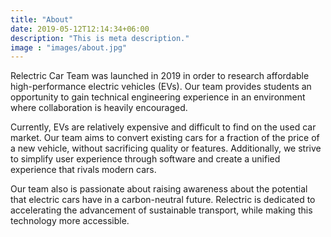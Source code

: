 ```yaml
---
title: "About"
date: 2019-05-12T12:14:34+06:00
description: "This is meta description."
image : "images/about.jpg"
---
```


Relectric Car Team was launched in 2019 in order to research affordable high-performance electric vehicles (EVs). Our team provides students an opportunity to gain technical engineering experience in an environment where collaboration is heavily encouraged.

Currently, EVs are relatively expensive and difficult to find on the used car market. Our team aims to convert existing cars for a fraction of the price of a new vehicle, without sacrificing quality or features. Additionally, we strive to simplify user experience through software and create a unified experience that rivals modern cars.

Our team also is passionate about raising awareness about the potential that electric cars have in a carbon-neutral future. Relectric is dedicated to accelerating the advancement of sustainable transport, while making this technology more accessible.

